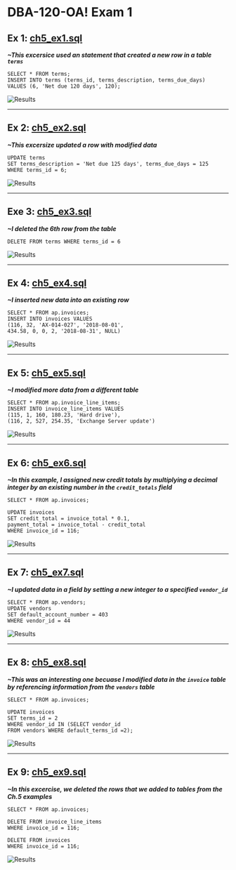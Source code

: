 # DBA-120-OA! Exam 1

## Ex 1: [ch5_ex1.sql](ch5_ex1.sql)

***~This excersice used an statement that created a new row in a table `terms`***

```
SELECT * FROM terms;
INSERT INTO terms (terms_id, terms_description, terms_due_days)
VALUES (6, 'Net due 120 days', 120);
```

![Results](ch5_ex1_proof.png)

---
## Ex 2: [ch5_ex2.sql](ch5_ex2.sql)

***~This excersize updated a row with modified data***


```
UPDATE terms
SET terms_description = 'Net due 125 days', terms_due_days = 125
WHERE terms_id = 6;
```

![Results](ch5_ex2_proof.png)


---
## Exe 3: [ch5_ex3.sql](ch5_ex3.sql)

***~I deleted the 6th row from the table***


```
DELETE FROM terms WHERE terms_id = 6
```

![Results](ch5_ex3_proof.png)

---
## Ex 4: [ch5_ex4.sql](ch5_ex4.sql)

***~I inserted new data into an existing row***


```
SELECT * FROM ap.invoices;
INSERT INTO invoices VALUES 
(116, 32, 'AX-014-027', '2018-08-01', 
434.58, 0, 0, 2, '2018-08-31', NULL)
```

![Results](ch5_ex4_proof.png)

---
## Ex 5: [ch5_ex5.sql](ch5_ex5.sql)

***~I modified more data from a different table***


```
SELECT * FROM ap.invoice_line_items;
INSERT INTO invoice_line_items VALUES
(115, 1, 160, 180.23, 'Hard drive'),
(116, 2, 527, 254.35, 'Exchange Server update')
```

![Results](ch5_ex5_proof.png)

---
## Ex 6: [ch5_ex6.sql](ch5_ex6.sql)

***~In this example, I assigned new credit totals by multiplying a decimal integer by an existing number in the `credit_totals` field***


```
SELECT * FROM ap.invoices;

UPDATE invoices
SET credit_total = invoice_total * 0.1,
payment_total = invoice_total - credit_total
WHERE invoice_id = 116;
```

![Results](ch5_ex6_proof.png)

---
## Ex 7: [ch5_ex7.sql](ch5_ex7.sql)

***~I updated data in a field by setting a new integer to a specified `vendor_id`***


```
SELECT * FROM ap.vendors;
UPDATE vendors
SET default_account_number = 403
WHERE vendor_id = 44
```

![Results](ch5_ex7_proof.png)

---
## Ex 8: [ch5_ex8.sql](ch5_ex8.sql)

***~This was an interesting one becuase I modified data in the `invoice` table by referencing information from the `vendors` table***


```
SELECT * FROM ap.invoices;

UPDATE invoices
SET terms_id = 2
WHERE vendor_id IN (SELECT vendor_id
FROM vendors WHERE default_terms_id =2);

```

![Results](ch5_ex8_proof.png)

---
## Ex 9: [ch5_ex9.sql](ch5_ex9.sql)

***~In this excercise, we deleted the rows that we added to tables from the Ch.5 examples***


```
SELECT * FROM ap.invoices;

DELETE FROM invoice_line_items
WHERE invoice_id = 116;

DELETE FROM invoices
WHERE invoice_id = 116;

```

![Results](ch5_ex9_proof.png)
